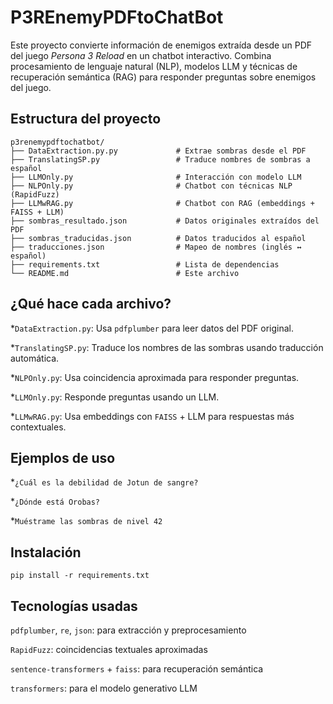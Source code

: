 # P3REnemyPDFtoChatBot

Este proyecto convierte información de enemigos extraída desde un PDF del juego *Persona 3 Reload* en un chatbot interactivo. Combina procesamiento de lenguaje natural (NLP), modelos LLM y técnicas de recuperación semántica (RAG) para responder preguntas sobre enemigos del juego.

## Estructura del proyecto

```plaintext
p3renemypdftochatbot/
├── DataExtraction.py.py             # Extrae sombras desde el PDF
├── TranslatingSP.py                 # Traduce nombres de sombras a español
├── LLMOnly.py                       # Interacción con modelo LLM
├── NLPOnly.py                       # Chatbot con técnicas NLP (RapidFuzz)
├── LLMwRAG.py                       # Chatbot con RAG (embeddings + FAISS + LLM)
├── sombras_resultado.json           # Datos originales extraídos del PDF
├── sombras_traducidas.json          # Datos traducidos al español
├── traducciones.json                # Mapeo de nombres (inglés ↔ español)
├── requirements.txt                 # Lista de dependencias
└── README.md                        # Este archivo
```

## ¿Qué hace cada archivo?
*`DataExtraction.py`: Usa `pdfplumber` para leer datos del PDF original.

*`TranslatingSP.py`: Traduce los nombres de las sombras usando traducción automática.

*`NLPOnly.py`: Usa coincidencia aproximada para responder preguntas.

*`LLMOnly.py`: Responde preguntas usando un LLM.

*`LLMwRAG.py`: Usa embeddings con `FAISS` + LLM para respuestas más contextuales.

## Ejemplos de uso
*`¿Cuál es la debilidad de Jotun de sangre?`

*`¿Dónde está Orobas?`

*`Muéstrame las sombras de nivel 42`
## Instalación
```
pip install -r requirements.txt
```
## Tecnologías usadas
`pdfplumber`, `re`, `json`: para extracción y preprocesamiento

`RapidFuzz`: coincidencias textuales aproximadas

`sentence-transformers` + `faiss`: para recuperación semántica

`transformers`: para el modelo generativo LLM
